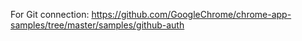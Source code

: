 For Git connection:
https://github.com/GoogleChrome/chrome-app-samples/tree/master/samples/github-auth
